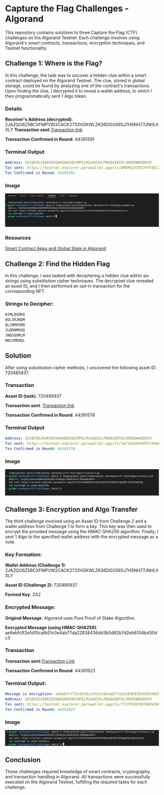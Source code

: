 # Capture the Flag Challenges - Algorand

This repository contains solutions to three Capture the Flag (CTF) challenges on the Algorand Testnet. Each challenge involves using Algorand's smart contracts, transactions, encryption techniques, and Testnet functionality.

## Challenge 1: Where is the Flag?

In this challenge, the task was to uncover a hidden clue within a smart contract deployed on the Algorand Testnet. The clue, stored in global storage, could be found by analyzing one of the contract's transactions. Upon finding the clue, I decrypted it to reveal a wallet address, to which I then programmatically sent 1 Algo token.

### Details

**Receiver's Address (decrypted)**: 2JAZQO6Z5BCXFMPVW2CACK2733VGKWLZKS6DGG565J7H5NH77JNHLIIXLY
**Transaction sent**:[Transaction link](https://testnet.explorer.perawallet.app/tx/AMEMU2VI6S7H7F45JZR6WQTYXGSQDOABMCDWF7OA4FBXVKFK7Z2A)

**Transaction Confirmed in Round**: 44391591

### Terminal Output

```yaml
Address: IE5QFQSJ66RIERSW4O6BZHDJMFELM24AO2ULPNEB4ZWT6C3MUDDWNIBRCM
Txn sent: https://testnet.explorer.perawallet.app/tx/AMEMU2VI6S7H7F45JZR6WQTYXGSQDOABMCDWF7OA4FBXVKFK7Z2A
Txn Confirmed in Round: 44391591
```
### Image 

![Challenge 1](public/assets/ctf%201.png)

### Resources

[Smart Contract Apps and Global State in Algorand](https://developer.algorand.org/docs/get-details/dapps/smart-contracts/apps/state/)

## Challenge 2: Find the Hidden Flag

In this challenge, I was tasked with deciphering a hidden clue within six strings using substitution cipher techniques. The decrypted clue revealed an asset ID, and I then performed an opt-in transaction for the corresponding NFT.

### Strings to Decipher:
```bash
NJMLQSORQ
QOLSRJNQM
QLJNROSMQ
JLQRNMOSQ
JNQSQORLM
NQSJMROQL
```

## Solution

After using substitution cipher methods, I uncovered the following asset ID: 720485937

### Transaction

**Asset ID (task)**: 720485937

**Transaction sent**: [Transaction link](https://testnet.explorer.perawallet.app/tx/34C5GAOOX4MYFC4XO626IWCTTALKMFGVI7QGUMECYB7PUZVW5OYQ/)

**Transaction Confirmed in Round**: 44391578

### Terminal Output

```yaml
Address: IE5QFQSJ66RIERSW4O6BZHDJMFELM24AO2ULPNEB4ZWT6C3MUDDWNIBRCM
Txn sent: https://testnet.explorer.perawallet.app/tx/34C5GAOOX4MYFC4XO626IWCTTALKMFGVI7QGUMECYB7PUZVW5OYQ
Txn Confirmed in Round: 44391578
```

### Image

![Challenge 2](public/assets/Screenshot%202024-10-01%20202434.png)


## Challenge 3: Encryption and Algo Transfer

The third challenge involved using an Asset ID from Challenge 2 and a wallet address from Challenge 1 to form a key. This key was then used to encrypt the provided message using the HMAC-SHA256 algorithm. Finally, I sent 1 Algo to the specified wallet address with the encrypted message as a note.

### Key Formation:

**Wallet Address (Challenge 1)**: 2JAZQO6Z5BCXFMPVW2CACK2733VGKWLZKS6DGG565J7H5NH77JNHLIIXLY

**Asset ID (Challenge 2)**: 720485937

**Formed Key**: ZA2

### Encrypted Message:

**Original Message**: Algorand uses Pure Proof of Stake Algorithm.

**Encrypted Message (using HMAC-SHA256)**: ae6ebfcff2e1d10cafb51c0e4ab77da22838436dd3b5d82b7d2eb6104bd30dc3

### Transaction

**Transaction sent:**[Transaction Link](https://testnet.explorer.perawallet.app/tx/T7U7PRZOYN7OWVH2HKRYGBQ75MKYGDOTDDFQWWUVX33QHU6SF4CA/)

**Transaction Confirmed in Round**: 44391623

### Terminal Output:

```yaml
Message in encryption: ae6ebfcff2e1d10cafb51c0e4ab77da22838436dd3b5d82b7d2eb6104bd30dc3
Address: IE5QFQSJ66RIERSW4O6BZHDJMFELM24AO2ULPNEB4ZWT6C3MUDDWNIBRCM
Txn sent: https://testnet.explorer.perawallet.app/tx/T7U7PRZOYN7OWVH2HKRYGBQ75MKYGDOTDDFQWWUVX33QHU6SF4CA
Txn Confirmed in Round: 44391623
```

### Image

![Challenge 3](public/assets/Screenshot%202024-10-01%20202737.png)

## Conclusion

These challenges required knowledge of smart contracts, cryptography, and transaction handling in Algorand. All transactions were successfully executed on the Algorand Testnet, fulfilling the required tasks for each challenge.


